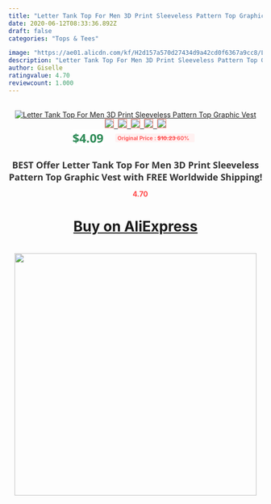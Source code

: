 ```yaml
---
title: "Letter Tank Top For Men 3D Print Sleeveless Pattern Top Graphic Vest"
date: 2020-06-12T08:33:36.892Z
draft: false
categories: "Tops & Tees"

image: "https://ae01.alicdn.com/kf/H2d157a570d27434d9a42cd0f6367a9cc8/Letter-Tank-Top-For-Men-3D-Print-Sleeveless-Pattern-Top-Graphic-Vest.jpg"
description: "Letter Tank Top For Men 3D Print Sleeveless Pattern Top Graphic Vest"
author: Giselle
ratingvalue: 4.70
reviewcount: 1.000
---
```

<br>
<div style="text-align: center;">
<a href="https://s.click.aliexpress.com/e/_Akgupr" target="_blank" rel="nofollow noopener noreferrer"><img alt="Letter Tank Top For Men 3D Print Sleeveless Pattern Top Graphic Vest" class="magnifier-image" src="https://ae01.alicdn.com/kf/H2d157a570d27434d9a42cd0f6367a9cc8/Letter-Tank-Top-For-Men-3D-Print-Sleeveless-Pattern-Top-Graphic-Vest.jpg_640x640.jpg">
<br>
<img style="border:1px solid salmon" src="https://ae01.alicdn.com/kf/H2d157a570d27434d9a42cd0f6367a9cc8/Letter-Tank-Top-For-Men-3D-Print-Sleeveless-Pattern-Top-Graphic-Vest.jpg_120x120.jpg">&nbsp;&nbsp;<img style="border:1px solid salmon" src="https://ae01.alicdn.com/kf/H833a48aa733e4677b5bdb10269c01c42v/Letter-Tank-Top-For-Men-3D-Print-Sleeveless-Pattern-Top-Graphic-Vest.jpg_120x120.jpg">&nbsp;&nbsp;<img style="border:1px solid salmon" src="_120x120.jpg">&nbsp;&nbsp;<img style="border:1px solid salmon" src="_120x120.jpg">&nbsp;&nbsp;<img style="border:1px solid salmon" src="_120x120.jpg"></a></div><br0>
<div style="text-align: center;"><span style="background-color: white; border: 0px; box-sizing: border-box; color: seagreen; display: inline-block; font-family: &quot;open sans&quot; , &quot;arial&quot; , &quot;helvetica&quot; , sans-serif , &quot;heiti&quot;; font-size: 24px; font-stretch: inherit; font-weight: 700; line-height: inherit; margin: 0px 10px 0px 0px; padding: 0px; vertical-align: middle;">$4.09 </span>
<span style="background: rgb(255 , 241 , 241); border-radius: 3px; border: 0px; box-sizing: border-box; color: #ff4747; display: inline-block; font-family: inherit; font-size: 12px; font-stretch: inherit; font-style: inherit; font-variant: inherit; font-weight: 600; line-height: inherit; margin: 0px; padding: 2px 5px; transform: scale(0.9); vertical-align: middle;">Original Price : <b style="text-decoration: line-through;">$10.23 </b> 60%&nbsp;&nbsp;</span></div>
<h1 style="color: #333333; display: inline-block; font-family: &quot;open sans&quot; , &quot;arial&quot; , &quot;helvetica&quot; , sans-serif , &quot;heiti&quot;; font-size: 18px; font-stretch: inherit; font-weight: 700; text-align: center;">BEST Offer Letter Tank Top For Men 3D Print Sleeveless Pattern Top Graphic Vest with FREE Worldwide Shipping!</h1>
<div style="color: #ff4747; text-align: center;">
<img src="https://4.bp.blogspot.com/-M0ZcTcb-5uY/XleCXlxnR4I/AAAAAAAAAEc/OrjgMkXV1oMQFaCRZj5HQwOCBcu3w1FegCPcBGAYYCw/s1600/star.png" style="height: 15px;">&nbsp;<b>4.70</b></div>
<div class="button_cont" align="center"><a class="buynow_a" href="https://s.click.aliexpress.com/e/_Akgupr" target="_blank" rel="nofollow noopener noreferrer"><H1>Buy on AliExpress</H1></a></div><br>
<div class="separator" style="clear: both; text-align: center;">
<img src="https://lh3.googleusercontent.com/-pTy5HemUv9M/XlePHvY0dAI/AAAAAAAAAE4/0nX5iRUoIWY8eMW9Dpxeirr157OZliDIgCLcBGAsYHQ/s1600/badge.gif" width="480">
</div>
